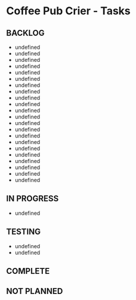 # Coffee Pub Crier - Tasks

## BACKLOG
- undefined
- undefined
- undefined
- undefined
- undefined
- undefined
- undefined
- undefined
- undefined
- undefined
- undefined
- undefined
- undefined
- undefined
- undefined
- undefined
- undefined
- undefined
- undefined
- undefined
- undefined
- undefined

## IN PROGRESS
- undefined

## TESTING
- undefined
- undefined

## COMPLETE

## NOT PLANNED

